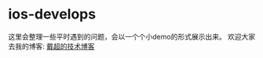 # ios-develops
这里会整理一些平时遇到的问题，会以一个个小demo的形式展示出来。
欢迎大家去我的博客: [戴超的技术博客](https://jifengchao.github.io)
